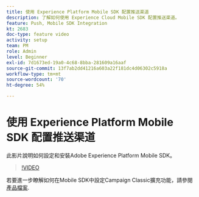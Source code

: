 ```yaml
---
title: 使用 Experience Platform Mobile SDK 配置推送渠道
description: 了解如何使用 Experience Cloud Mobile SDK 配置推送渠道。
feature: Push, Mobile SDK Integration
kt: 2683
doc-type: feature video
activity: setup
team: PM
role: Admin
level: Beginner
exl-id: 7d1673ed-19a0-4c68-8bba-281609a16aaf
source-git-commit: 13f7ab2dd41216a603a22f181dc4d06302c5918a
workflow-type: tm+mt
source-wordcount: '70'
ht-degree: 54%

---
```


# 使用 Experience Platform Mobile SDK 配置推送渠道

此影片說明如何設定和安裝Adobe Experience Platform Mobile SDK。

>[!VIDEO](https://video.tv.adobe.com/v/27699?quality=12&learn=on)

若要進一步瞭解如何在Mobile SDK中設定Campaign Classic擴充功能，請參閱 [產品檔案](https://aep-sdks.gitbook.io/docs/using-mobile-extensions/adobe-campaignclassic).
